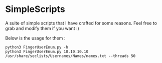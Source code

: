 # SimpleScripts

A suite of simple scripts that I have crafted for some reasons. 
Feel free to grab and modify them if you want :)

Below is the usage for them :

```
python3 FingerUserEnum.py -h
python3 FingerUserEnum.py 10.10.10.10 /usr/share/seclists/Usernames/Names/names.txt --threads 50
```
